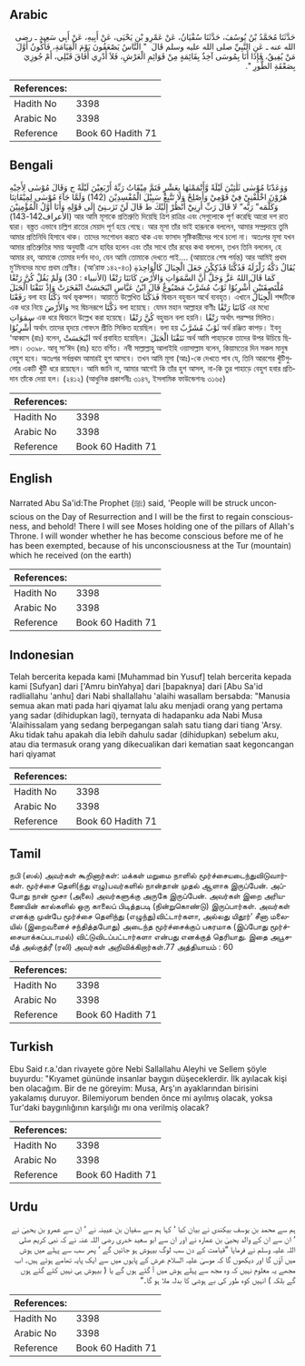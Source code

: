 ## Arabic


<div dir="rtl" lang="ar" style={{fontSize:'larger',backgroundColor:'#f8f9fa',padding:20}}>
حَدَّثَنَا مُحَمَّدُ بْنُ يُوسُفَ، حَدَّثَنَا سُفْيَانُ، عَنْ عَمْرِو بْنِ يَحْيَى، عَنْ أَبِيهِ، عَنْ أَبِي سَعِيدٍ ـ رضى الله عنه ـ عَنِ النَّبِيِّ صلى الله عليه وسلم قَالَ ‏ "‏ النَّاسُ يَصْعَقُونَ يَوْمَ الْقِيَامَةِ، فَأَكُونُ أَوَّلَ مَنْ يُفِيقُ، فَإِذَا أَنَا بِمُوسَى آخِذٌ بِقَائِمَةٍ مِنْ قَوَائِمِ الْعَرْشِ، فَلاَ أَدْرِي أَفَاقَ قَبْلِي، أَمْ جُوزِيَ بِصَعْقَةِ الطُّورِ ‏"‏‏.‏
</div>
<div style={{backgroundColor:'#f8f9fa',padding:20, marginBottom: 10}}><table> <thead> <tr> <th>References:</th> <th></th> </tr> </thead> <tbody><tr><td>Hadith No</td><td>3398</td></tr><tr><td>Arabic No</td><td>3398</td></tr><tr><td>Reference</td><td>Book 60 Hadith 71</td></tr></tbody></table></div>

## Bengali


<div dir="ltr" lang="bn" style={{fontSize:'larger',backgroundColor:'#f8f9fa',padding:20}}>
وَوٰعَدْنَا مُوْسٰى ثَلٰثِيْنَ لَيْلَةً وَّأَتْمَمْنٰهَا بِعَشْرٍ فَتَمَّ مِيْقَاتُ رَبِّهٰٓ أَرْبَعِيْنَ لَيْلَةً ج وَقَالَ مُوْسٰى لِأَخِيْهِ هٰرُوْنَ اخْلُفْنِيْ فِيْ قَوْمِيْ وَأَصْلِحْ وَلَا تَتَّبِعْ سَبِيْلَ الْمُفْسِدِيْنَ (142) وَلَمَّا جَآءَ مُوْسٰى لِمِيْقَاتِنَا وَكَلَّمَه” رَبُّه” لا قَالَ رَبِّ أَرِنِيْٓ أَنْظُرْ إِلَيْكَ ط قَالَ لَنْ تَرٰﯨـنِىْ إِلَى قَوْلِهِ وَأَنَا أَوَّلُ الْمُؤْمِنِيْنَ (الأعراف142-143) আর আমি মূসাকে প্রতিশ্রুতি দিয়েছি ত্রিশ রাত্রির এবং সেগুলোকে পূর্ণ করেছি আরো দশ রাত দ্বারা। বস্ত্তত এভাবে চল্লিশ রাতের মেয়াদ পূর্ণ হয়ে গেছে। আর মূসা তাঁর ভাই হারূনকে বললেন, আমার সম্প্রদায়ে তুমি আমার প্রতিনিধি হিসাবে থাক। তাদের সংশোধন করতে থাক এবং ফাসাদ সৃষ্টিকারীদের পথে চলো না। অতঃপর মূসা যখন আমার প্রতিশ্রুতির সময় অনুযায়ী এসে হাযির হলেন এবং তাঁর সাথে তাঁর রবের কথা বললেন, তখন তিনি বললেন, হে আমার রব, আমাকে তোমার দর্শন দাও, যেন আমি তোমাকে দেখতে পাই.... (আয়াতের শেষ পর্যন্ত) আর আমিই প্রথম মু‘মিনদের মধ্যে প্রথম শ্রেণীর। (আ’রাফ ১৪২-৪৩) يُقَالُ دَكَّهُ زَلْزَلَهُ فَدُكَّتَا فَدُكِكْنَ جَعَلَ الْجِبَالَ كَالْوَاحِدَةِ كَمَا قَالَ اللهُ عَزَّ وَجَلَّ أَنَّ السَّمَوَاتِ وَالأَرْضَ كَانَتَا رَتْقًا (الأنبياء : 30) وَلَمْ يَقُلْ كُنَّ رَتْقًا مُلْتَصِقَتَيْنِ أُشْرِبُوْا ثَوْبٌ مُشَرَّبٌ مَصْبُوغٌ قَالَ ابْنُ عَبَّاسٍ انْبَجَسَتْ انْفَجَرَتْ وَإِذْ نَتَقْنَا الْجَبَلَ رَفَعْنَا বলা হয় دَكَّتَا অর্থ ভূকম্পন। আয়াতে উল্লেখিত فَدَكَّتَا দ্বিবচন বহুবচন অর্থে ব্যবহৃত। এখানে الْجِبَالَ শব্দটিকে এক ধরে নিয়ে وَالأَرْضَ সহ দ্বিচনরূপে دَكَّتَا বলা হয়েছে। যেমন মহান আল্লাহর বাণীঃ كَانَتَا رَتْقًا এর মধ্যে سمَوَاتِ এক ধরে দ্বিবচনে উল্লেখ করা হয়েছে। كُنَّ رَتْقًا বহুবচন বলা হয়নি। رَتْقًا অর্থাৎ পরস্পর মিলিত। أُشْرِبُوْا অর্থাৎ তাদের হৃদয়ে গোবৎস প্রীতি সিঞ্চিত হয়েছিল। বলা হয় ثَوْبٌ مُشَرَّبٌ অর্থ রঞ্জিত কাপড়। ইবনু ‘আব্বাস (রাঃ) বলেন, انْبَجَسَتْ অর্থ প্রবাহিত হয়েছিল। نَتَقْنَا الْجَبَلَ অর্থ আমি পাহাড়কে তাদের উপর উচিয়ে ছিলাম। ৩৩৯৮. আবূ সা‘ঈদ (রাঃ) হতে বর্ণিত। নবী সাল্লাল্লাহু আলাইহি ওয়াসাল্লাম বলেন, কিয়ামতের দিন সকল মানুষ বেহুশ হবে। অতঃপর সর্বপ্রথম আমারই হুশ আসবে। তখন আমি মূসা (আঃ)-কে দেখতে পাব যে, তিনি আরশের খুঁটিগুলোর একটি খুঁটি ধরে রয়েছেন। আমি জানি না, আমার আগেই কি তাঁর হুশ আসল, না-কি তুর পাহাড়ে বেহুশ হবার প্রতিদান তাঁকে দেয়া হল। (২৪১২) (আধুনিক প্রকাশনীঃ ৩১৪৭, ইসলামিক ফাউন্ডেশনঃ ৩১৬৫)
</div>
<div style={{backgroundColor:'#f8f9fa',padding:20, marginBottom: 10}}><table> <thead> <tr> <th>References:</th> <th></th> </tr> </thead> <tbody><tr><td>Hadith No</td><td>3398</td></tr><tr><td>Arabic No</td><td>3398</td></tr><tr><td>Reference</td><td>Book 60 Hadith 71</td></tr></tbody></table></div>

## English


<div dir="ltr" lang="en" style={{fontSize:'larger',backgroundColor:'#f8f9fa',padding:20}}>
Narrated Abu Sa'id:The Prophet (ﷺ) said, 'People will be struck unconscious on the Day of Resurrection and I will be the first to regain consciousness, and behold! There I will see Moses holding one of the pillars of Allah's Throne. I will wonder whether he has become conscious before me of he has been exempted, because of his unconsciousness at the Tur (mountain) which he received (on the earth)
</div>
<div style={{backgroundColor:'#f8f9fa',padding:20, marginBottom: 10}}><table> <thead> <tr> <th>References:</th> <th></th> </tr> </thead> <tbody><tr><td>Hadith No</td><td>3398</td></tr><tr><td>Arabic No</td><td>3398</td></tr><tr><td>Reference</td><td>Book 60 Hadith 71</td></tr></tbody></table></div>

## Indonesian


<div dir="ltr" lang="id" style={{fontSize:'larger',backgroundColor:'#f8f9fa',padding:20}}>
Telah bercerita kepada kami [Muhammad bin Yusuf] telah bercerita kepada kami [Sufyan] dari ['Amru binYahya] dari [bapaknya] dari [Abu Sa'id radliallahu 'anhu] dari Nabi shallallahu 'alaihi wasallam bersabda: "Manusia semua akan mati pada hari qiyamat lalu aku menjadi orang yang pertama yang sadar (dihidupkan lagi), ternyata di hadapanku ada Nabi Musa 'Alaihissalam yang sedang berpegangan salah satu tiang dari tiang 'Arsy. Aku tidak tahu apakah dia lebih dahulu sadar (dihidupkan) sebelum aku, atau dia termasuk orang yang dikecualikan dari kematian saat kegoncangan hari qiyamat
</div>
<div style={{backgroundColor:'#f8f9fa',padding:20, marginBottom: 10}}><table> <thead> <tr> <th>References:</th> <th></th> </tr> </thead> <tbody><tr><td>Hadith No</td><td>3398</td></tr><tr><td>Arabic No</td><td>3398</td></tr><tr><td>Reference</td><td>Book 60 Hadith 71</td></tr></tbody></table></div>

## Tamil


<div dir="ltr" lang="ta" style={{fontSize:'larger',backgroundColor:'#f8f9fa',padding:20}}>
நபி (ஸல்) அவர்கள் கூறினார்கள்: மக்கள் மறுமை நாளில் மூர்ச்சையடைந்துவிடுவார்கள். மூர்ச்சை தெளி(ந்து எழு)பவர்களில் நான்தான் முதல் ஆளாக இருப்பேன். அப்போது நான் மூசா (அலை) அவர்களுக்கு அருகே இருப்பேன். அவர்கள் இறை அரியணையின் கால்களில் ஒரு காலைப் பிடித்தபடி (நின்றுகொண்டு) இருப்பார்கள். அவர்கள் எனக்கு முன்பே மூர்ச்சை தெளிந்து (எழுந்து)விட்டார்களா, அல்லது யிதூர்’ சீனா மலையில் (இறைவனைச் சந்தித்தபோது) அடைந்த மூர்ச்சைக்குப் பகரமாக (இப்போது மூர்ச்சையாக்கப்படாமல்) விட்டுவிடப்பட்டார்களா என்பது எனக்குத் தெரியாது. இதை அபூசயீத் அல்குத்ரீ (ரலி) அவர்கள் அறிவிக்கிறார்கள்.77 அத்தியாயம் : 60
</div>
<div style={{backgroundColor:'#f8f9fa',padding:20, marginBottom: 10}}><table> <thead> <tr> <th>References:</th> <th></th> </tr> </thead> <tbody><tr><td>Hadith No</td><td>3398</td></tr><tr><td>Arabic No</td><td>3398</td></tr><tr><td>Reference</td><td>Book 60 Hadith 71</td></tr></tbody></table></div>

## Turkish


<div dir="ltr" lang="tr" style={{fontSize:'larger',backgroundColor:'#f8f9fa',padding:20}}>
Ebu Said r.a.'dan rivayete göre Nebi Sallallahu Aleyhi ve Sellem şöyle buyurdu: "Kıyamet gününde insanlar baygın düşeceklerdir. İlk ayılacak kişi ben olacağım. Bir de ne göreyim: Musa, Arş'ın ayaklarından birisini yakalamış duruyor. Bilemiyorum benden önce mi ayılmış olacak, yoksa Tur'daki baygınlığının karşılığı mı ona verilmiş olacak?
</div>
<div style={{backgroundColor:'#f8f9fa',padding:20, marginBottom: 10}}><table> <thead> <tr> <th>References:</th> <th></th> </tr> </thead> <tbody><tr><td>Hadith No</td><td>3398</td></tr><tr><td>Arabic No</td><td>3398</td></tr><tr><td>Reference</td><td>Book 60 Hadith 71</td></tr></tbody></table></div>

## Urdu


<div dir="rtl" lang="ur" style={{fontSize:'larger',backgroundColor:'#f8f9fa',padding:20}}>
ہم سے محمد بن یوسف بیکندی نے بیان کیا ‘ کہا ہم سے سفیان بن عیینہ نے ‘ ان سے عمرو بن یحییٰ نے ‘ ان سے ان کے والد یحییٰ بن عمارہ نے اور ان سے ابو سعید خدری رضی اللہ عنہ نے کہ نبی کریم صلی اللہ علیہ وسلم نے فرمایا ”قیامت کے دن سب لوگ بیہوش ہو جائیں گے ‘ پھر سب سے پہلے میں ہوش میں آؤں گا اور دیکھوں گا کہ موسیٰ علیہ السلام عرش کے پایوں میں سے ایک پایہ تھامے ہوئے ہیں۔ اب مجھے یہ معلوم نہیں کہ وہ مجھ سے پہلے ہوش میں آ گئے ہوں گے یا ( بیہوش ہی نہیں کئے گئے ہوں گے بلکہ ) انہیں کوہ طور کی بے ہوشی کا بدلہ ملا ہو گا۔“
</div>
<div style={{backgroundColor:'#f8f9fa',padding:20, marginBottom: 10}}><table> <thead> <tr> <th>References:</th> <th></th> </tr> </thead> <tbody><tr><td>Hadith No</td><td>3398</td></tr><tr><td>Arabic No</td><td>3398</td></tr><tr><td>Reference</td><td>Book 60 Hadith 71</td></tr></tbody></table></div>